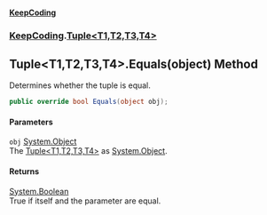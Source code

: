 #### [KeepCoding](index.md 'index')
### [KeepCoding](KeepCoding.md 'KeepCoding').[Tuple&lt;T1,T2,T3,T4&gt;](KeepCoding_Tuple_T1_T2_T3_T4_.md 'KeepCoding.Tuple&lt;T1,T2,T3,T4&gt;')
## Tuple&lt;T1,T2,T3,T4&gt;.Equals(object) Method
Determines whether the tuple is equal.  
```csharp
public override bool Equals(object obj);
```
#### Parameters
<a name='KeepCoding_Tuple_T1_T2_T3_T4__Equals(object)_obj'></a>
`obj` [System.Object](https://docs.microsoft.com/en-us/dotnet/api/System.Object 'System.Object')  
The [Tuple&lt;T1,T2,T3,T4&gt;](KeepCoding_Tuple_T1_T2_T3_T4_.md 'KeepCoding.Tuple&lt;T1,T2,T3,T4&gt;') as [System.Object](https://docs.microsoft.com/en-us/dotnet/api/System.Object 'System.Object').
  
#### Returns
[System.Boolean](https://docs.microsoft.com/en-us/dotnet/api/System.Boolean 'System.Boolean')  
True if itself and the parameter are equal.
